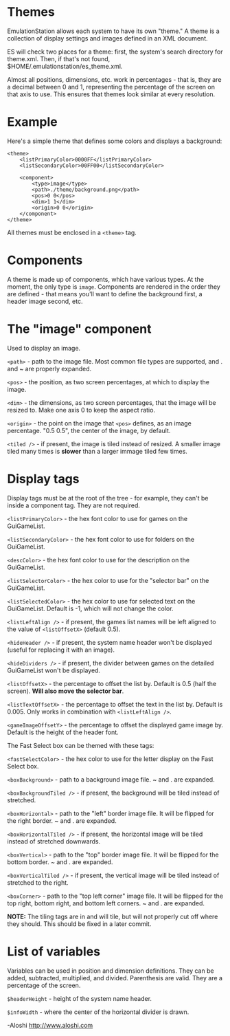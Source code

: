 Themes
======

EmulationStation allows each system to have its own "theme." A theme is a collection of display settings and images defined in an XML document.

ES will check two places for a theme: first, the system's search directory for theme.xml. Then, if that's not found, $HOME/.emulationstation/es_theme.xml.

Almost all positions, dimensions, etc. work in percentages - that is, they are a decimal between 0 and 1, representing the percentage of the screen on that axis to use.
This ensures that themes look similar at every resolution.


Example
=======

Here's a simple theme that defines some colors and displays a background:
```
<theme>
	<listPrimaryColor>0000FF</listPrimaryColor>
	<listSecondaryColor>00FF00</listSecondaryColor>

	<component>
		<type>image</type>
		<path>./theme/background.png</path>
		<pos>0 0</pos>
		<dim>1 1</dim>
		<origin>0 0</origin>
	</component>
</theme>
```

All themes must be enclosed in a `<theme>` tag.


Components
==========
A theme is made up of components, which have various types. At the moment, the only type is `image`. Components are rendered in the order they are defined - that means you'll want to define the background first, a header image second, etc.


The "image" component
=====================
Used to display an image.

`<path>` - path to the image file. Most common file types are supported, and . and ~ are properly expanded.

`<pos>` - the position, as two screen percentages, at which to display the image.

`<dim>` - the dimensions, as two screen percentages, that the image will be resized to. Make one axis 0 to keep the aspect ratio.

`<origin>` - the point on the image that `<pos>` defines, as an image percentage. "0.5 0.5", the center of the image, by default.

`<tiled />` - if present, the image is tiled instead of resized. A smaller image tiled many times is **slower** than a larger immage tiled few times.


Display tags
============
Display tags must be at the root of the <theme> tree - for example, they can't be inside a component tag. They are not required.

`<listPrimaryColor>` - the hex font color to use for games on the GuiGameList.

`<listSecondaryColor>` - the hex font color to use for folders on the GuiGameList.

`<descColor>` - the hex font color to use for the description on the GuiGameList.

`<listSelectorColor>` - the hex color to use for the "selector bar" on the GuiGameList.

`<listSelectedColor>` - the hex color to use for selected text on the GuiGameList. Default is -1, which will not change the color.

`<listLeftAlign />` - if present, the games list names will be left aligned to the value of `<listOffsetX>` (default 0.5).

`<hideHeader />` - if present, the system name header won't be displayed (useful for replacing it with an image).

`<hideDividers />` - if present, the divider between games on the detailed GuiGameList won't be displayed.

`<listOffsetX>` - the percentage to offset the list by. Default is 0.5 (half the screen). **Will also move the selector bar**.

`<listTextOffsetX>` - the percentage to offset the text in the list by. Default is 0.005. Only works in combination with `<listLeftAlign />`.

`<gameImageOffsetY>` - the percentage to offset the displayed game image by. Default is the height of the header font.



The Fast Select box can be themed with these tags:

`<fastSelectColor>` - the hex color to use for the letter display on the Fast Select box.

`<boxBackground>` - path to a background image file. ~ and . are expanded.

`<boxBackgroundTiled />` - if present, the background will be tiled instead of stretched.

`<boxHorizontal>` - path to the "left" border image file. It will be flipped for the right border. ~ and . are expanded.

`<boxHorizontalTiled />` - if present, the horizontal image will be tiled instead of stretched downwards.

`<boxVertical>` - path to the "top" border image file. It will be flipped for the bottom border. ~ and . are expanded.

`<boxVerticalTiled />` - if present, the vertical image will be tiled instead of stretched to the right.

`<boxCorner>` - path to the "top left corner" image file. It will be flipped for the top right, bottom right, and bottom left corners. ~ and . are expanded.


**NOTE:** The tiling tags are in and will tile, but will not properly cut off where they should. This should be fixed in a later commit.


List of variables
=================

Variables can be used in position and dimension definitions. They can be added, subtracted, multiplied, and divided. Parenthesis are valid. They are a percentage of the screen.

`$headerHeight` - height of the system name header.

`$infoWidth` - where the center of the horizontal divider is drawn.


-Aloshi
http://www.aloshi.com
